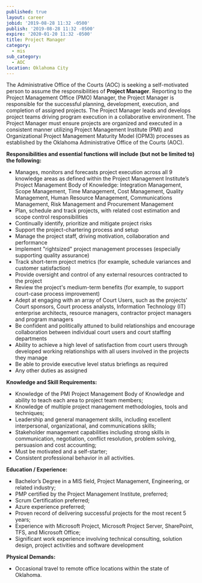 ```yaml
---
published: true
layout: career
jobid: '2019-08-28 11:32 -0500'
publish: '2019-08-28 11:32 -0500'
expire: '2020-01-20 11:32 -0500'
title: Project Manager
category:
  - mis
sub_category:
  - AOC
location: Oklahoma City
---
```

The Administrative Office of the Courts (AOC) is seeking a self-motivated person to assume the responsibilities of **Project Manager**. Reporting to the Project Management Office (PMO) Manager, the Project Manager is responsible for the successful planning, development, execution, and completion of assigned projects. The Project Manager leads and develops project teams driving program execution in a collaborative environment. The Project Manager must ensure projects are organized and executed in a consistent manner utilizing Project Management Institute (PMI) and Organizational Project Management Maturity Model (OPM3) processes as established by the Oklahoma Administrative Office of the Courts (AOC).

**Responsibilities and essential functions will include (but not be limited to) the following:**

- Manages, monitors and forecasts project execution across all 9 knowledge areas as defined within the Project Management Institute’s Project Management Body of Knowledge: Integration Management, Scope Management, Time Management, Cost Management, Quality Management, Human Resource Management, Communications Management, Risk Management and Procurement Management
- Plan, schedule and track projects, with related cost estimation and scope control responsibilities
- Continually identify, prioritize and mitigate project risks
- Support the project-chartering process and setup
- Manage the project staff, driving motivation, collaboration and performance
- Implement "rightsized" project management processes (especially supporting quality assurance)
- Track short-term project metrics (for example, schedule variances and customer satisfaction)
- Provide oversight and control of any external resources contracted to the project
- Review the project's medium-term benefits (for example, to support court-case process improvement)
- Adept at engaging with an array of Court Users, such as the projects' Court sponsors, Court process analysts, Information Technology (IT) enterprise architects, resource managers, contractor project managers and program managers
- Be confident and politically attuned to build relationships and encourage collaboration between individual court users and court staffing departments
- Ability to achieve a high level of satisfaction from court users through developed working relationships with all users involved in the projects they manage
- Be able to provide executive level status briefings as required
- Any other duties as assigned

**Knowledge and Skill Requirements:**

- Knowledge of the PMI Project Management Body of Knowledge and ability to teach each area to project team members;
- Knowledge of multiple project management methodologies, tools and techniques; 
- Leadership and general management skills, including excellent interpersonal, organizational, and communications skills; 
- Stakeholder management capabilities including strong skills in communication, negotiation, conflict resolution, problem solving, persuasion and cost accounting;
- Must be motivated and a self-starter;
- Consistent professional behavior in all activities.

**Education / Experience:**

- Bachelor’s Degree in a MIS field, Project Management, Engineering, or related industry;
- PMP certified by the Project Management Institute, preferred;
- Scrum Certification preferred;
- Azure experience preferred;
- Proven record of delivering successful projects for the most recent 5 years;
- Experience with Microsoft Project, Microsoft Project Server, SharePoint, TFS, and Microsoft Office;
- Significant work experience involving technical consulting, solution design, project activities and software development

**Physical Demands:**

- Occasional travel to remote office locations within the state of Oklahoma.
